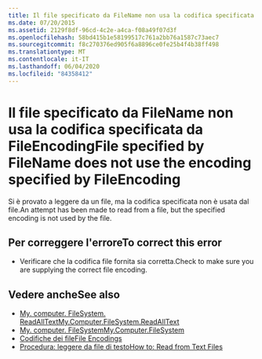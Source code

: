 ```yaml
---
title: Il file specificato da FileName non usa la codifica specificata da FileEncoding
ms.date: 07/20/2015
ms.assetid: 2129f8df-96cd-4c2e-a4ca-f08a49f07d3f
ms.openlocfilehash: 58bd415b1e58199517c761a2bb76a1587c73aec7
ms.sourcegitcommit: f8c270376ed905f6a8896ce0fe25b4f4b38ff498
ms.translationtype: MT
ms.contentlocale: it-IT
ms.lasthandoff: 06/04/2020
ms.locfileid: "84358412"
---
```

# <a name="file-specified-by-filename-does-not-use-the-encoding-specified-by-fileencoding"></a><span data-ttu-id="ea653-102">Il file specificato da FileName non usa la codifica specificata da FileEncoding</span><span class="sxs-lookup"><span data-stu-id="ea653-102">File specified by FileName does not use the encoding specified by FileEncoding</span></span>
<span data-ttu-id="ea653-103">Si è provato a leggere da un file, ma la codifica specificata non è usata dal file.</span><span class="sxs-lookup"><span data-stu-id="ea653-103">An attempt has been made to read from a file, but the specified encoding is not used by the file.</span></span>  
  
## <a name="to-correct-this-error"></a><span data-ttu-id="ea653-104">Per correggere l'errore</span><span class="sxs-lookup"><span data-stu-id="ea653-104">To correct this error</span></span>  
  
- <span data-ttu-id="ea653-105">Verificare che la codifica file fornita sia corretta.</span><span class="sxs-lookup"><span data-stu-id="ea653-105">Check to make sure you are supplying the correct file encoding.</span></span>  
  
## <a name="see-also"></a><span data-ttu-id="ea653-106">Vedere anche</span><span class="sxs-lookup"><span data-stu-id="ea653-106">See also</span></span>

- [<span data-ttu-id="ea653-107">My. computer. FileSystem. ReadAllText</span><span class="sxs-lookup"><span data-stu-id="ea653-107">My.Computer.FileSystem.ReadAllText</span></span>](xref:Microsoft.VisualBasic.FileIO.FileSystem.ReadAllText%2A)
- [<span data-ttu-id="ea653-108">My. computer. FileSystem</span><span class="sxs-lookup"><span data-stu-id="ea653-108">My.Computer.FileSystem</span></span>](xref:Microsoft.VisualBasic.FileIO.FileSystem)
- [<span data-ttu-id="ea653-109">Codifiche dei file</span><span class="sxs-lookup"><span data-stu-id="ea653-109">File Encodings</span></span>](../developing-apps/programming/drives-directories-files/file-encodings.md)
- [<span data-ttu-id="ea653-110">Procedura: leggere da file di testo</span><span class="sxs-lookup"><span data-stu-id="ea653-110">How to: Read from Text Files</span></span>](../developing-apps/programming/drives-directories-files/how-to-read-from-text-files.md)
